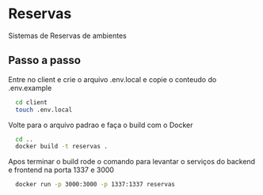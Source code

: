 # Reservas

Sistemas de Reservas de ambientes

## Passo a passo

Entre no client e crie o arquivo .env.local e copie o conteudo do .env.example

```bash
  cd client
  touch .env.local
```

Volte para o arquivo padrao e faça o build com o Docker

```bash
  cd ..
  docker build -t reservas .
```

Apos terminar o build rode o comando para levantar o serviços do backend e frontend na porta 1337 e 3000

```bash
  docker run -p 3000:3000 -p 1337:1337 reservas
```